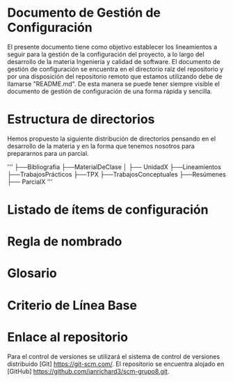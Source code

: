 # Documento de Gestión de Configuración
El presente documento tiene como objetivo establecer los lineamientos a seguir para la gestión de la configuración del proyecto, a lo largo del desarrollo de la materia Ingeniería y calidad de software.
El documento de gestión de configuración se encuentra en el directorio raíz del repositorio y por una disposición del repositorio remoto que estamos utilizando debe de llamarse "README.md". De esta manera se puede tener siempre visible el documento de gestión de configuración de una forma rápida y sencilla.

# Estructura de directorios
Hemos propuesto la siguiente distribución de directorios pensando en el desarrollo de la materia y en la forma que tenemos nosotros para prepararnos para un parcial.

'''
├──Bibliografia
├──MaterialDeClase
│   ├── UnidadX
├──Lineamientos
├──TrabajosPrácticos
    ├──TPX
├──TrabajosConceptuales
├──Resúmenes
    ├── ParcialX
'''

# Listado de ítems de configuración

# Regla de nombrado

# Glosario

# Criterio de Línea Base

# Enlace al repositorio
Para el control de versiones se utilizará el sistema de control de versiones distribuido [Git] https://git-scm.com/.
El repositorio se encuentra alojado en [GitHub] https://github.com/ianrichard3/scm-grupo8.git. 
